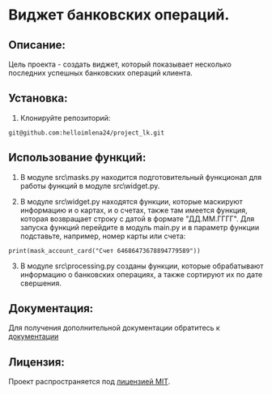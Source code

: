 # Виджет банковских операций.

## Описание:
Цель проекта - создать виджет, который показывает несколько последних успешных банковских операций клиента.

## Установка:
1. Клонируйте репозиторий:
```
git@github.com:helloimlena24/project_lk.git
```


## Использование функций:
1. В модуле src\masks.py находится подготовительный функционал для работы функций в модуле src\widget.py.

2. В модуле src\widget.py находятся функции, которые маскируют информацию и о картах, и о счетах,
также там имеется функция, которая возвращает строку с датой в формате "ДД.ММ.ГГГГ".
Для запуска функций перейдите в модуль main.py и в параметр функции подставьте, например, номер карты или счета:
```
print(mask_account_card("Счет 64686473678894779589"))
```
3. В модуле src\processing.py созданы функции, которые обрабатывают информацию о банковских операциях, а также сортируют их по дате свершения.

## Документация:
Для получения дополнительной документации обратитесь к [документации](https://github.com/helloimlena24)

## Лицензия:
Проект распространяется под [лицензией MIT](LICENSE).